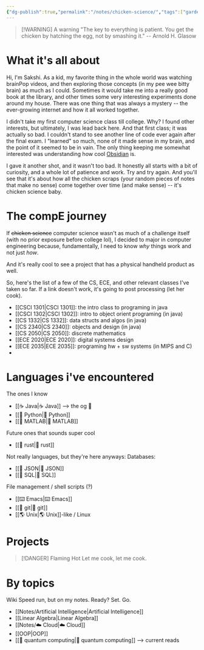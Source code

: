 ```yaml
---
{"dg-publish":true,"permalink":"/notes/chicken-science/","tags":["gardenEntry"]}
---
```


> [!WARNING] A warning
> "The key to everything is patient. You get the chicken by hatching the egg, not by smashing it." -- Arnold H. Glasow 
# What it's all about 
Hi, I'm Sakshi. As a kid, my favorite thing in the whole world was watching brainPop videos, and then exploring those concepts (in my pee wee bitty brain) as much as I could. Sometimes it would take me into a really good book at the library, and other times some very interesting experiments done around my house. There was one thing that was always a mystery -- the ever-growing internet and how it all worked together. 

I didn't take my first computer science class till college. Why? I found other interests, but ultimately, I was lead back here. And that first class; it was actually so bad. I couldn't stand to see another line of code ever again after the final exam. I "learned" so much, none of it made sense in my brain, and the point of it seemed to be in vain. The only thing keeping me somewhat interested was understanding how cool [Obsidian](https://obsidian.md/) is. 

I gave it another shot, and it wasn't too bad. It honestly all starts with a bit of curiosity, and a whole lot of patience and work. Try and try again. And you'll see that it's about how all the chicken scraps (your random pieces of notes that make no sense) come together over time (and make sense) -- it's chicken science baby. 
# The compE journey
If ~~chicken science~~ computer science wasn't as much of a challenge itself (with no prior exposure before college lol), I decided to major in computer engineering because, fundamentally, I need to know *why* things work and not just *how*. 

And it's really cool to see a project that has a physical handheld product as well. 

So, here's the list of a few of the CS, ECE, and other relevant classes I've taken so far. If a link doesn't work, it's going to post processing (let her cook).

- [[CSCI 1301\|CSCI 1301]]: the intro class to programing in java 
- [[CSCI 1302\|CSCI 1302]]: intro to object orient programing (in java)
- [[CS 1332\|CS 1332]]: data structs and algos (in java)
- [[CS 2340\|CS 2340]]: objects and design (in java)
- [[CS 2050\|CS 2050]]: discrete mathematics 
- [[ECE 2020\|ECE 2020]]: digital systems design 
- [[ECE 2035\|ECE 2035]]: programing hw + sw systems (in MIPS and C)
- 
# Languages i've encountered

The ones I know 
- [[☕️ Java\|☕️ Java]] --> the og 🤩
- [[🐍 Python\|🐍 Python]]
- [[🧮  MATLAB\|🧮  MATLAB]]


Future ones that sounds super cool 
- [[🦀 rust\|🦀 rust]]

Not really languages, but they're here anyways: 
Databases:
- [[🧿 JSON\|🧿 JSON]]
- [[🏢 SQL\|🏢 SQL]]

File management / shell scripts (?)
- [[⌨️ Emacs\|⌨️ Emacs]]
- [[🤖 git\|🤖 git]]
- [[🌎 Unix\|🌎 Unix]]-like / Linux  
# Projects 

> [!DANGER] Flaming Hot
> Let me cook, let me cook. 

# By topics 
Wiki Speed run, but on my notes. Ready? Set. Go. 

- [[Notes/Artificial Intelligence\|Artificial Intelligence]]
- [[Linear Algebra\|Linear Algebra]]
- [[Notes/☁️ Cloud\|☁️ Cloud]]
- [[OOP\|OOP]]
- [[🔮 quantum computing\|🔮 quantum computing]] --> current reads 